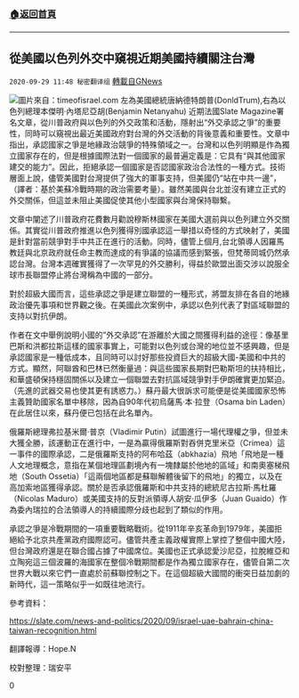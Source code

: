 ###  [:house:返回首頁](https://github.com/ourhimalayas/txt)
---

## 從美國以色列外交中窺視近期美國持續關注台灣
`2020-09-29 11:48 秘密翻译组` [轉載自GNews](https://gnews.org/zh-hant/391072/)

![]()![](https://s3.amazonaws.com/gnews-media-offload/wp-content/uploads/2020/09/29113410/1601393110757.jpg)圖片來自：timeofisrael.com
左為美國總統唐納德特朗普(DonldTrum),右為以色列總理本傑明·內塔尼亞胡(Benjamin
 Netanyahu)
近期法國Slate Magazine署名文章，從川普政府與以色列的外交政策和活動，隱射出“外交承認之爭”的重要性，同時可以窺視出最近美國政府對台灣的外交活動的背後意義和重要性。文章中指出，承認國家之爭是地緣政治競爭的特殊領域之一。台灣和以色列明顯是作為獨立國家存在的，但是根據國際法對一個國家的最普遍定義是：它具有“與其他國家建交的能力”。因此，拒絕承認一個國家是否認國家政治合法性的一種方式。技術層面上說，儘管美國對台灣提供了強大的軍事支持，但美國仍“站在中共一邊”，（譯者：基於美蘇冷戰時期的政治需要考量）。雖然美國與台北並沒有建立正式的外交關係，但這並未阻止美國促使其他小型國家與台灣保持聯繫。

文章中闡述了川普政府花費數月勸說穆斯林國家在美國大選前與以色列建立外交關係。其實從川普政府推進以色列獲得別國承認這一舉措以奇怪的方式映射了，美國是針對當前競爭對手中共正在進行的活動。同時，儘管上個月,台北領導人因羅馬教廷與北京政府就任命主教而達成的有爭議的協議而感到緊張，但梵蒂岡城仍然承認台灣。台灣本週確實獲得了一次罕見的外交勝利，得益於歐盟出面交涉以說服全球市長聯盟停止將台灣稱為中國的一部分。

對於超級大國而言，這些承認之爭是建立聯盟的一種形式，將盟友排在各自的地緣政治優先事項和世界觀之後。在美國此次案例中，承認以色列代表了對區域聯盟的支持以對抗伊朗。

作者在文中舉例說明小國的”外交承認”在游離於大國之間獲得利益的途徑：像基里巴斯和洪都拉斯這樣的國家事實上，可能對以色列或台灣的地位並不感興趣，但是承認國家是一種低成本，且同時可以討好那些投資巨大的超級大國-美國和中共的方式。顯然，阿聯酋和巴林已然衡量過：與這些國家長期對巴勒斯坦的扶持相比，和華盛頓保持穩固關係以及建立一個聯盟去對抗區域競爭對手伊朗確實更加緊迫。 （先進的武器交易也使其更有誘惑力。）蘇丹最大很訴求可能便是從美國國家恐怖主義贊助國家名單中移除，因為自90年代初烏薩馬·本·拉登（Osama bin Laden）在此居住以來，蘇丹便已包括在此名單內。

俄羅斯總理弗拉基米爾·普京（Vladimir Putin）試圖進行一場代理權之爭，但並未大獲全勝，該運動正在進行中，一是為贏得俄羅斯對吞併克里米亞（Crimea）這一事件的國際承認，二是俄羅斯支持的阿布哈茲（abkhazia）飛地「飛地是一種人文地理概念，意指在某個地理區劃境內有一塊隸屬於他地的區域」和南奧塞梯飛地（South Ossetia）「這兩個地區都是蘇聯解體後留下的飛地」的獨立，以及在高加索地區獲得承認。關於是否承認俄羅斯和中共支持的總統尼古拉斯·馬杜羅（Nicolas Maduro）或美國支持的反對派領導人胡安·瓜伊多（Juan Guaido）作為委內瑞拉的合法領導人的持續國際分歧也起到了類似的作用。

承認之爭是冷戰期間的一項重要戰略戰術。從1911年辛亥革命到1979年，美國拒絕給予北京共產黨政府國際認可。儘管共產主義政權實際上掌控了整個中國大陸，但台灣政府還是在聯合國占據了中國席位。美國也正式承認愛沙尼亞，拉脫維亞和立陶宛這三個波羅的海國家在整個冷戰期間都是作為獨立國家存在，儘管自第二次世界大戰以來它們一直處於前蘇聯控制之下。在這個超級大國間的衝突日益加劇的新時代，這一策略似乎一如既往地流行。

參考資料：

https://slate.com/news-and-politics/2020/09/israel-uae-bahrain-china-taiwan-recognition.html

翻譯報導：Hope.N

校對整理：瑞安平

0
